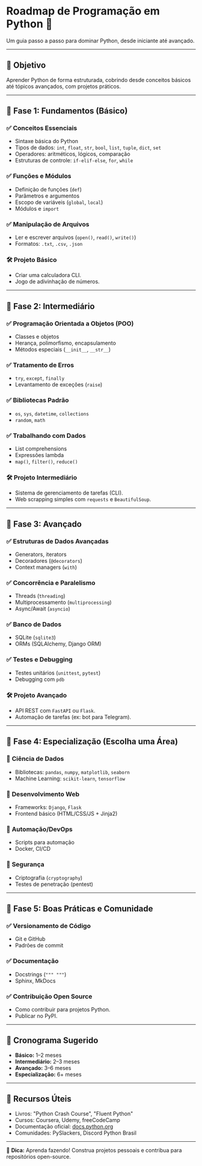 # Roadmap de Programação em Python 🐍

Um guia passo a passo para dominar Python, desde iniciante até avançado.

---

## 🎯 **Objetivo**
Aprender Python de forma estruturada, cobrindo desde conceitos básicos até tópicos avançados, com projetos práticos.

---

## 📌 **Fase 1: Fundamentos (Básico)**
### ✅ **Conceitos Essenciais**
- Sintaxe básica do Python
- Tipos de dados: `int`, `float`, `str`, `bool`, `list`, `tuple`, `dict`, `set`
- Operadores: aritméticos, lógicos, comparação
- Estruturas de controle: `if-elif-else`, `for`, `while`

### ✅ **Funções e Módulos**
- Definição de funções (`def`)
- Parâmetros e argumentos
- Escopo de variáveis (`global`, `local`)
- Módulos e `import`

### ✅ **Manipulação de Arquivos**
- Ler e escrever arquivos (`open()`, `read()`, `write()`)
- Formatos: `.txt`, `.csv`, `.json`

### 🛠 **Projeto Básico**
- Criar uma calculadora CLI.
- Jogo de adivinhação de números.

---

## 📌 **Fase 2: Intermediário**
### ✅ **Programação Orientada a Objetos (POO)**
- Classes e objetos
- Herança, polimorfismo, encapsulamento
- Métodos especiais (`__init__`, `__str__`)

### ✅ **Tratamento de Erros**
- `try`, `except`, `finally`
- Levantamento de exceções (`raise`)

### ✅ **Bibliotecas Padrão**
- `os`, `sys`, `datetime`, `collections`
- `random`, `math`

### ✅ **Trabalhando com Dados**
- List comprehensions
- Expressões lambda
- `map()`, `filter()`, `reduce()`

### 🛠 **Projeto Intermediário**
- Sistema de gerenciamento de tarefas (CLI).
- Web scrapping simples com `requests` e `BeautifulSoup`.

---

## 📌 **Fase 3: Avançado**
### ✅ **Estruturas de Dados Avançadas**
- Generators, iterators
- Decoradores (`@decorators`)
- Context managers (`with`)

### ✅ **Concorrência e Paralelismo**
- Threads (`threading`)
- Multiprocessamento (`multiprocessing`)
- Async/Await (`asyncio`)

### ✅ **Banco de Dados**
- SQLite (`sqlite3`)
- ORMs (SQLAlchemy, Django ORM)

### ✅ **Testes e Debugging**
- Testes unitários (`unittest`, `pytest`)
- Debugging com `pdb`

### 🛠 **Projeto Avançado**
- API REST com `FastAPI` ou `Flask`.
- Automação de tarefas (ex: bot para Telegram).

---

## 📌 **Fase 4: Especialização (Escolha uma Área)**
### 🔹 **Ciência de Dados**
- Bibliotecas: `pandas`, `numpy`, `matplotlib`, `seaborn`
- Machine Learning: `scikit-learn`, `tensorflow`

### 🔹 **Desenvolvimento Web**
- Frameworks: `Django`, `Flask`
- Frontend básico (HTML/CSS/JS + Jinja2)

### 🔹 **Automação/DevOps**
- Scripts para automação
- Docker, CI/CD

### 🔹 **Segurança**
- Criptografia (`cryptography`)
- Testes de penetração (pentest)

---

## 📌 **Fase 5: Boas Práticas e Comunidade**
### ✅ **Versionamento de Código**
- Git e GitHub
- Padrões de commit

### ✅ **Documentação**
- Docstrings (`""" """`)
- Sphinx, MkDocs

### ✅ **Contribuição Open Source**
- Como contribuir para projetos Python.
- Publicar no PyPI.

---

## 📅 **Cronograma Sugerido**
- **Básico:** 1–2 meses
- **Intermediário:** 2–3 meses
- **Avançado:** 3–6 meses
- **Especialização:** 6+ meses

---

## 🔗 **Recursos Úteis**
- Livros: "Python Crash Course", "Fluent Python"
- Cursos: Coursera, Udemy, freeCodeCamp
- Documentação oficial: [docs.python.org](https://docs.python.org/3/)
- Comunidades: PySlackers, Discord Python Brasil

---

🚀 **Dica:** Aprenda fazendo! Construa projetos pessoais e contribua para repositórios open-source.